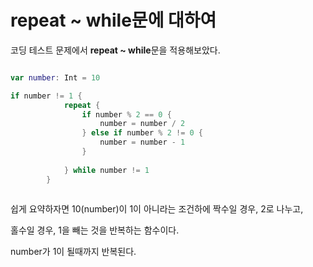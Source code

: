 repeat ~ while문에 대하여
=======================

코딩 테스트 문제에서 **repeat ~ while**문을 적용해보았다.    

```swift 

var number: Int = 10

if number != 1 {
            repeat {
                if number % 2 == 0 {
                    number = number / 2
                } else if number % 2 != 0 {
                    number = number - 1
                }
                
            } while number != 1
        }
        
```

쉽게 요약하자면 10(number)이 1이 아니라는 조건하에 짝수일 경우, 2로 나누고, 

홀수일 경우, 1을 빼는 것을 반복하는 함수이다. 

number가 1이 될때까지 반복된다.
